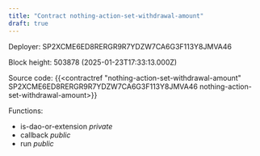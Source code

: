 ```yaml
---
title: "Contract nothing-action-set-withdrawal-amount"
draft: true
---
```

Deployer: SP2XCME6ED8RERGR9R7YDZW7CA6G3F113Y8JMVA46


 



Block height: 503878 (2025-01-23T17:33:13.000Z)

Source code: {{<contractref "nothing-action-set-withdrawal-amount" SP2XCME6ED8RERGR9R7YDZW7CA6G3F113Y8JMVA46 nothing-action-set-withdrawal-amount>}}

Functions:

* is-dao-or-extension _private_
* callback _public_
* run _public_
